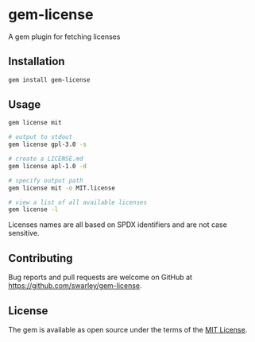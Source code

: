 # gem-license

A gem plugin for fetching licenses

## Installation

```sh
gem install gem-license
```

## Usage

```sh
gem license mit

# output to stdout
gem license gpl-3.0 -s

# create a LICENSE.md
gem license apl-1.0 -d

# specify output path
gem license mit -o MIT.license

# view a list of all available licenses
gem license -l
```

Licenses names are all based on SPDX identifiers and are not case sensitive.

## Contributing

Bug reports and pull requests are welcome on GitHub at https://github.com/swarley/gem-license.

## License

The gem is available as open source under the terms of the [MIT License](https://opensource.org/licenses/MIT).
